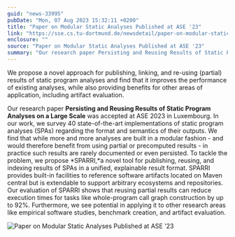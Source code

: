 ```yaml
---
guid: "news-33995"
pubDate: "Mon, 07 Aug 2023 15:32:11 +0200"
title: "Paper on Modular Static Analyses Published at ASE '23"
link: "https://sse.cs.tu-dortmund.de/newsdetail/paper-on-modular-static-analyses-published-at-ase-23-33995/"
enclosure: ""
source: "Paper on Modular Static Analyses Published at ASE '23"
summary: "Our research paper Persisting and Reusing Results of Static Program Analyses on a Large Scale was accepted at ASE 2023 in Luxembourg."
---
```

We propose a novel approach for publishing, linking, and re-using (partial) results of static program analyses and find that it improves the performance of existing analyses, while also providing benefits for other areas of application, including artifact evaluation.

Our research paper **Persisting and Reusing Results of Static Program Analyses on a Large Scale** was accepted at ASE 2023 in Luxembourg. In our work, we survey 40 state-of-the-art implementations of static program analyses (SPAs) regarding the format and semantics of their outputs. We find that while more and more analyses are built in a modular fashion - and would therefore benefit from using partial or precomputed results - in practice such results are rarely documented or even persisted. To tackle the problem, we propose *SPARRI,*a novel tool for publishing, reusing, and indexing results of SPAs in a unified, explainable result format. SPARRI provides built-in facilities to reference software artifacts located on Maven central but is extendable to support arbitrary ecosystems and repositories. Our evaluation of SPARRI shows that reusing partial results can reduce execution times for tasks like whole-program call graph construction by up to 92%. Furthermore, we see potential in applying it to other research areas like empirical software studies, benchmark creation, and artifact evaluation.

![Paper on Modular Static Analyses Published at ASE '23](/images/news-33995_2.PNG)
